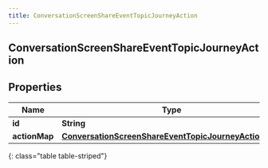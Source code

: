 ```yaml
---
title: ConversationScreenShareEventTopicJourneyAction
---
```

## ConversationScreenShareEventTopicJourneyAction


## Properties

| Name | Type | Description | Notes |
| ------------ | ------------- | ------------- | ------------- |
| **id** | **String** |  |  [optional] |
| **actionMap** | [**ConversationScreenShareEventTopicJourneyActionMap**](ConversationScreenShareEventTopicJourneyActionMap.html) |  |  [optional] |
{: class="table table-striped"}




